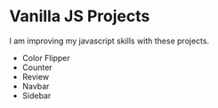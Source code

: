 # Vanilla JS Projects
I am improving my javascript skills with these projects.
- Color Flipper
- Counter
- Review
- Navbar
- Sidebar